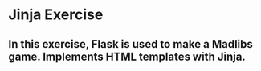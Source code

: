 # Jinja Exercise
## In this exercise, Flask is used to make a Madlibs game. Implements HTML templates with Jinja. 